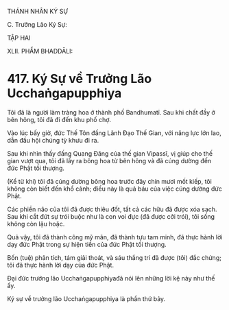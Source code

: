 THÁNH NHÂN KÝ SỰ

C. Trưởng Lão Ký Sự:

TẬP HAI

XLII. PHẨM BHADDĀLI:

# 417. Ký Sự về Trưởng Lão Ucchaṅgapupphiya

Tôi đã là người làm tràng hoa ở thành phố Bandhumatī. Sau khi chất đầy ở bên hông, tôi đã đi đến khu phố chợ.

Vào lúc bấy giờ, đức Thế Tôn đấng Lãnh Đạo Thế Gian, với năng lực lớn lao, dẫn đầu hội chúng tỳ khưu đi ra.

Sau khi nhìn thấy đấng Quang Đăng của thế gian Vipassī, vị giúp cho thế gian vượt qua, tôi đã lấy ra bông hoa từ bên hông và đã cúng dường đến đức Phật tối thượng.

(Kể từ khi) tôi đã cúng dường bông hoa trước đây chín mươi mốt kiếp, tôi không còn biết đến khổ cảnh; điều này là quả báu của việc cúng dường đức Phật.

Các phiền não của tôi đã được thiêu đốt, tất cả các hữu đã được xóa sạch. Sau khi cắt đứt sự trói buộc như là con voi đực (đã được cởi trói), tôi sống không còn lậu hoặc.

Quả vậy, tôi đã thành công mỹ mãn, đã thành tựu tam minh, đã thực hành lời dạy đức Phật trong sự hiện tiền của đức Phật tối thượng.

Bốn (tuệ) phân tích, tám giải thoát, và sáu thắng trí đã được (tôi) đắc chứng; tôi đã thực hành lời dạy của đức Phật.

Đại đức trưởng lão Ucchaṅgapupphiyađã nói lên những lời kệ này như thế ấy.

Ký sự về trưởng lão Ucchaṅgapupphiya là phần thứ bảy.

